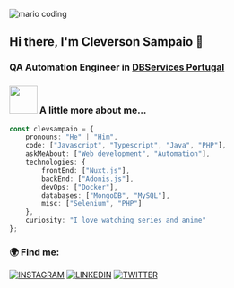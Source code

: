 ![mario coding](https://i.imgur.com/1ZvVkDc.gif)

## Hi there, I'm Cleverson Sampaio 👋
### QA Automation Engineer in [DBServices Portugal](https://dbservices.pt)

### <img src="https://media.giphy.com/media/VgCDAzcKvsR6OM0uWg/giphy.gif" width="50"> A little more about me...

```typescript
const clevsampaio = {
    pronouns: "He" | "Him",
    code: ["Javascript", "Typescript", "Java", "PHP"],
    askMeAbout: ["Web development", "Automation"],
    technologies: {
        frontEnd: ["Nuxt.js"],
        backEnd: ["Adonis.js"],
        devOps: ["Docker"],
        databases: ["MongoDB", "MySQL"],
        misc: ["Selenium", "PHP"]
    },
    curiosity: "I love watching series and anime"
};
```

### 🌍 Find me:

[![INSTAGRAM](https://img.shields.io/badge/Instagram-black?style=for-the-badge&logo=instagram)](https://www.instagram.com/clevsampaio)
[![LINKEDIN](https://img.shields.io/badge/Linkedin-black?style=for-the-badge&logo=linkedin)](https://www.linkedin.com/in/clevsampaio)
[![TWITTER](https://img.shields.io/badge/Twitter-black?style=for-the-badge&logo=twitter)](https://twitter.com/clevsampaio)
